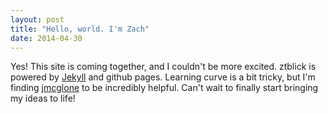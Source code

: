 ```yaml
---
layout: post
title: "Hello, world. I'm Zach"
date: 2014-04-30
---
```


Yes! This site is coming together, and I couldn't be more excited. ztblick is powered by [Jekyll](http://jekyllrb.com)
and github pages. Learning curve is a bit tricky, but I'm finding [jmcglone](http://jmcglone.com/guides/github-pages)
to be incredibly helpful. Can't wait to finally start bringing my ideas to life!

